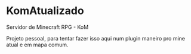 # KomAtualizado
Servidor de Minecraft RPG - KoM

Projeto pessoal, para tentar fazer isso aqui num plugin maneiro pro mine atual e em mapa comum.
